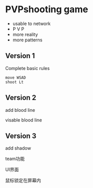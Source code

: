 # PVPshooting game

* usable to network
* P V P
* more reality
* more patterns

## Version 1

Complete basic rules

```
move WSAD
shoot Lt
```

## Version 2

add blood line

visable blood line



## Version 3

add shadow





team功能

UI界面

鼠标锁定在屏幕内
